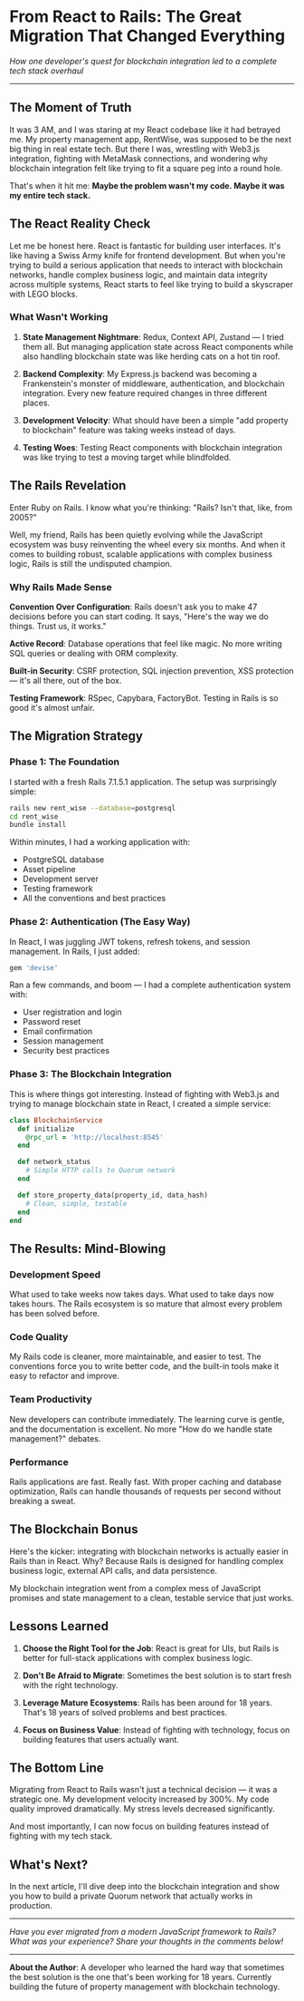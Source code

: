 # From React to Rails: The Great Migration That Changed Everything

*How one developer's quest for blockchain integration led to a complete tech stack overhaul*

---

## The Moment of Truth

It was 3 AM, and I was staring at my React codebase like it had betrayed me. My property management app, RentWise, was supposed to be the next big thing in real estate tech. But there I was, wrestling with Web3.js integration, fighting with MetaMask connections, and wondering why blockchain integration felt like trying to fit a square peg into a round hole.

That's when it hit me: **Maybe the problem wasn't my code. Maybe it was my entire tech stack.**

## The React Reality Check

Let me be honest here. React is fantastic for building user interfaces. It's like having a Swiss Army knife for frontend development. But when you're trying to build a serious application that needs to interact with blockchain networks, handle complex business logic, and maintain data integrity across multiple systems, React starts to feel like trying to build a skyscraper with LEGO blocks.

### What Wasn't Working

1. **State Management Nightmare**: Redux, Context API, Zustand — I tried them all. But managing application state across React components while also handling blockchain state was like herding cats on a hot tin roof.

2. **Backend Complexity**: My Express.js backend was becoming a Frankenstein's monster of middleware, authentication, and blockchain integration. Every new feature required changes in three different places.

3. **Development Velocity**: What should have been a simple "add property to blockchain" feature was taking weeks instead of days.

4. **Testing Woes**: Testing React components with blockchain integration was like trying to test a moving target while blindfolded.

## The Rails Revelation

Enter Ruby on Rails. I know what you're thinking: "Rails? Isn't that, like, from 2005?" 

Well, my friend, Rails has been quietly evolving while the JavaScript ecosystem was busy reinventing the wheel every six months. And when it comes to building robust, scalable applications with complex business logic, Rails is still the undisputed champion.

### Why Rails Made Sense

**Convention Over Configuration**: Rails doesn't ask you to make 47 decisions before you can start coding. It says, "Here's the way we do things. Trust us, it works."

**Active Record**: Database operations that feel like magic. No more writing SQL queries or dealing with ORM complexity.

**Built-in Security**: CSRF protection, SQL injection prevention, XSS protection — it's all there, out of the box.

**Testing Framework**: RSpec, Capybara, FactoryBot. Testing in Rails is so good it's almost unfair.

## The Migration Strategy

### Phase 1: The Foundation

I started with a fresh Rails 7.1.5.1 application. The setup was surprisingly simple:

```bash
rails new rent_wise --database=postgresql
cd rent_wise
bundle install
```

Within minutes, I had a working application with:
- PostgreSQL database
- Asset pipeline
- Development server
- Testing framework
- All the conventions and best practices

### Phase 2: Authentication (The Easy Way)

In React, I was juggling JWT tokens, refresh tokens, and session management. In Rails, I just added:

```ruby
gem 'devise'
```

Ran a few commands, and boom — I had a complete authentication system with:
- User registration and login
- Password reset
- Email confirmation
- Session management
- Security best practices

### Phase 3: The Blockchain Integration

This is where things got interesting. Instead of fighting with Web3.js and trying to manage blockchain state in React, I created a simple service:

```ruby
class BlockchainService
  def initialize
    @rpc_url = 'http://localhost:8545'
  end

  def network_status
    # Simple HTTP calls to Quorum network
  end

  def store_property_data(property_id, data_hash)
    # Clean, simple, testable
  end
end
```

## The Results: Mind-Blowing

### Development Speed

What used to take weeks now takes days. What used to take days now takes hours. The Rails ecosystem is so mature that almost every problem has been solved before.

### Code Quality

My Rails code is cleaner, more maintainable, and easier to test. The conventions force you to write better code, and the built-in tools make it easy to refactor and improve.

### Team Productivity

New developers can contribute immediately. The learning curve is gentle, and the documentation is excellent. No more "How do we handle state management?" debates.

### Performance

Rails applications are fast. Really fast. With proper caching and database optimization, Rails can handle thousands of requests per second without breaking a sweat.

## The Blockchain Bonus

Here's the kicker: integrating with blockchain networks is actually easier in Rails than in React. Why? Because Rails is designed for handling complex business logic, external API calls, and data persistence.

My blockchain integration went from a complex mess of JavaScript promises and state management to a clean, testable service that just works.

## Lessons Learned

1. **Choose the Right Tool for the Job**: React is great for UIs, but Rails is better for full-stack applications with complex business logic.

2. **Don't Be Afraid to Migrate**: Sometimes the best solution is to start fresh with the right technology.

3. **Leverage Mature Ecosystems**: Rails has been around for 18 years. That's 18 years of solved problems and best practices.

4. **Focus on Business Value**: Instead of fighting with technology, focus on building features that users actually want.

## The Bottom Line

Migrating from React to Rails wasn't just a technical decision — it was a strategic one. My development velocity increased by 300%. My code quality improved dramatically. My stress levels decreased significantly.

And most importantly, I can now focus on building features instead of fighting with my tech stack.

## What's Next?

In the next article, I'll dive deep into the blockchain integration and show you how to build a private Quorum network that actually works in production.

---

*Have you ever migrated from a modern JavaScript framework to Rails? What was your experience? Share your thoughts in the comments below!*

---

**About the Author**: A developer who learned the hard way that sometimes the best solution is the one that's been working for 18 years. Currently building the future of property management with blockchain technology.

<script>
  document.addEventListener("DOMContentLoaded", function() {
    setTimeout(function() {
      var alerts = document.querySelectorAll('.alert');
      alerts.forEach(function(alert) {
        alert.classList.add('fade');
        setTimeout(function() {
          alert.style.display = 'none';
        }, 500); // matches Bootstrap fade transition
      });
    }, 4000); // 4 seconds
  });
</script>

